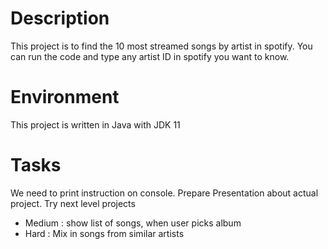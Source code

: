 # Description
This project is to find the 10 most streamed songs by artist in spotify.
You can run the code and type any artist ID in spotify you want to know.

# Environment 
This project is written in Java with JDK 11

# Tasks
We need to print instruction on console.
Prepare Presentation about actual project.
Try next level projects
+ Medium : show list of songs, when user picks album
+ Hard :  Mix in songs from similar artists
